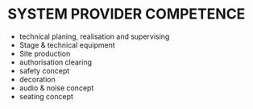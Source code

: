 # SYSTEM PROVIDER COMPETENCE 

- technical planing, realisation and supervising
- Stage & technical equipment
- Site production
- authorisation clearing
- safety concept
- decoration 
- audio & noise concept 
- seating concept 

